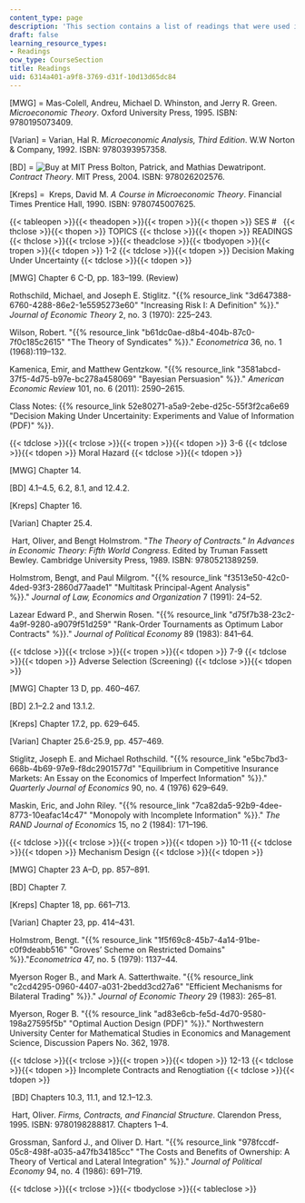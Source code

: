 ```yaml
---
content_type: page
description: 'This section contains a list of readings that were used in the course. '
draft: false
learning_resource_types:
- Readings
ocw_type: CourseSection
title: Readings
uid: 6314a401-a9f8-3769-d31f-10d13d65dc84
---
```

\[MWG\] = Mas-Colell, Andreu, Michael D. Whinston, and Jerry R. Green. _Microeconomic Theory_. Oxford University Press, 1995. ISBN: 9780195073409.

\[Varian\] = Varian, Hal R. _Microeconomic Analysis, Third Edition_. W.W Norton & Company, 1992. ISBN: 9780393957358.

\[BD\] = ![Buy at MIT Press](/images/mp_logo.gif) Bolton, Patrick, and Mathias Dewatripont. _Contract Theory_. MIT Press, 2004. ISBN: 978026202576.

\[Kreps\] =  Kreps, David M. _A Course in Microeconomic Theory_. Financial Times Prentice Hall, 1990. ISBN: 9780745007625. 

{{< tableopen >}}{{< theadopen >}}{{< tropen >}}{{< thopen >}}
SES #  
{{< thclose >}}{{< thopen >}}
TOPICS
{{< thclose >}}{{< thopen >}}
READINGS
{{< thclose >}}{{< trclose >}}{{< theadclose >}}{{< tbodyopen >}}{{< tropen >}}{{< tdopen >}}
1-2
{{< tdclose >}}{{< tdopen >}}
Decision Making Under Uncertainty
{{< tdclose >}}{{< tdopen >}}

\[MWG\] Chapter 6 C-D, pp. 183–199. (Review)

Rothschild, Michael, and Joseph E. Stiglitz. "{{% resource_link "3d647388-6760-4288-86e2-1e5595273e60" "Increasing Risk I: A Definition" %}}." _Journal of Economic Theory_ 2, no. 3 (1970): 225–243.

Wilson, Robert. "{{% resource_link "b61dc0ae-d8b4-404b-87c0-7f0c185c2615" "The Theory of Syndicates" %}}." _Econometrica_ 36, no. 1 (1968):119–132.

Kamenica, Emir, and Matthew Gentzkow. "{{% resource_link "3581abcd-37f5-4d75-b97e-bc278a458069" "Bayesian Persuasion" %}}." _American Economic Review_ 101, no. 6 (2011): 2590–2615.

Class Notes: {{% resource_link 52e80271-a5a9-2ebe-d25c-55f3f2ca6e69 "Decision Making Under Uncertainity: Experiments and Value of Information (PDF)" %}}.

{{< tdclose >}}{{< trclose >}}{{< tropen >}}{{< tdopen >}}
3-6
{{< tdclose >}}{{< tdopen >}}
Moral Hazard
{{< tdclose >}}{{< tdopen >}}

\[MWG\] Chapter 14.

\[BD\] 4.1–4.5, 6.2, 8.1, and 12.4.2.

\[Kreps\] Chapter 16.

\[Varian\] Chapter 25.4. 

 Hart, Oliver, and Bengt Holmstrom. "_The Theory of Contracts." In Advances in Economic Theory: Fifth World Congress_. Edited by Truman Fassett Bewley. Cambridge University Press, 1989. ISBN: 9780521389259.

Holmstrom, Bengt, and Paul Milgrom. "{{% resource_link "f3513e50-42c0-4ded-93f3-2860d77aade1" "Multitask Principal-Agent Analysis" %}}." _Journal of Law, Economics and Organization_ 7 (1991): 24–52.

Lazear Edward P., and Sherwin Rosen. "{{% resource_link "d75f7b38-23c2-4a9f-9280-a9079f51d259" "Rank-Order Tournaments as Optimum Labor Contracts" %}}." _Journal of Political Economy_ 89 (1983): 841–64.

{{< tdclose >}}{{< trclose >}}{{< tropen >}}{{< tdopen >}}
7-9
{{< tdclose >}}{{< tdopen >}}
Adverse Selection (Screening)
{{< tdclose >}}{{< tdopen >}}

\[MWG\] Chapter 13 D, pp. 460–467. 

\[BD\] 2.1–2.2 and 13.1.2.

\[Kreps\] Chapter 17.2, pp. 629–645.

\[Varian\] Chapter 25.6-25.9, pp. 457–469.

Stiglitz, Joseph E. and Michael Rothschild. "{{% resource_link "e5bc7bd3-668b-4b69-97e9-f8dc2901577d" "Equilibrium in Competitive Insurance Markets: An Essay on the Economics of Imperfect Information" %}}." _Quarterly Journal of Economics_ 90, no. 4 (1976) 629–649.

Maskin, Eric, and John Riley. "{{% resource_link "7ca82da5-92b9-4dee-8773-10eafac14c47" "Monopoly with Incomplete Information" %}}." _The RAND Journal of Economics_ 15, no 2 (1984): 171–196.

{{< tdclose >}}{{< trclose >}}{{< tropen >}}{{< tdopen >}}
10-11
{{< tdclose >}}{{< tdopen >}}
Mechanism Design
{{< tdclose >}}{{< tdopen >}}

\[MWG\] Chapter 23 A–D, pp. 857–891.

\[BD\] Chapter 7.

\[Kreps\] Chapter 18, pp. 661–713.

\[Varian\] Chapter 23, pp. 414–431.

Holmstrom, Bengt. "{{% resource_link "1f5f69c8-45b7-4a14-91be-c0f9deabb516" "Groves’ Scheme on Restricted Domains" %}}."_Econometrica_ 47, no. 5 (1979): 1137–44.

Myerson Roger B., and Mark A. Satterthwaite. "{{% resource_link "c2cd4295-0960-4407-a031-2bedd3cd27a6" "Efficient Mechanisms for Bilateral Trading" %}}." _Journal of Economic Theory_ 29 (1983): 265–81.

Myerson, Roger B. "{{% resource_link "ad83e6cb-fe5d-4d70-9580-198a27595f5b" "Optimal Auction Design (PDF)" %}}." Northwestern University Center for Mathematical Studies in Economics and Management Science, Discussion Papers No. 362, 1978.

{{< tdclose >}}{{< trclose >}}{{< tropen >}}{{< tdopen >}}
12-13
{{< tdclose >}}{{< tdopen >}}
Incomplete Contracts and Renogtiation
{{< tdclose >}}{{< tdopen >}}

 \[BD\] Chapters 10.3, 11.1, and 12.1–12.3.

 Hart, Oliver. _Firms, Contracts, and Financial Structure_. Clarendon Press, 1995. ISBN: 9780198288817. Chapters 1–4. 

Grossman, Sanford J., and Oliver D. Hart. "{{% resource_link "978fccdf-05c8-498f-a035-a47fb34185cc" "The Costs and Benefits of Ownership: A Theory of Vertical and Lateral Integration" %}}." _Journal of Political Economy_ 94, no. 4 (1986): 691–719.

{{< tdclose >}}{{< trclose >}}{{< tbodyclose >}}{{< tableclose >}}